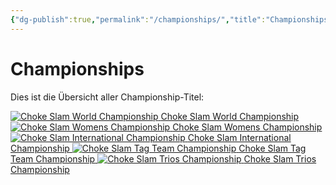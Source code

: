 ```yaml
---
{"dg-publish":true,"permalink":"/championships/","title":"Championships","noteIcon":""}
---
```


# **Championships**
Dies ist die Übersicht aller Championship-Titel:

<div class="championship-grid">
  <a href="https://cptspaulding1980.github.io/choke-slam-wrestling/championships/choke-slam-world-championship" class="champ-card">
    <img src="/choke-slam-wrestling/img/user/z_Images/Choke Slam World Championship.png" alt="Choke Slam World Championship">
    <span>Choke Slam World Championship</span>
  </a>
  <a href="https://cptspaulding1980.github.io/choke-slam-wrestling/championships/choke-slam-womens-championship" class="champ-card">
    <img src="/choke-slam-wrestling/img/user/z_Images/Choke Slam Womens Championship.png" alt="Choke Slam Womens Championship">
    <span>Choke Slam Womens Championship</span>
  </a>
  <a href="https://cptspaulding1980.github.io/choke-slam-wrestling/championships/choke-slam-international-championship" class="champ-card">
    <img src="/choke-slam-wrestling/img/user/z_Images/Choke Slam International Championship.png" alt="Choke Slam International Championship">
    <span>Choke Slam International Championship</span>
  </a>
  <a href="https://cptspaulding1980.github.io/choke-slam-wrestling/championships/choke-slam-tag-team-championship" class="champ-card">
    <img src="/choke-slam-wrestling/img/user/z_Images/Choke Slam Tag Team Championship.png" alt="Choke Slam Tag Team Championship">
    <span>Choke Slam Tag Team Championship</span>
  </a>
  <a href="https://cptspaulding1980.github.io/choke-slam-wrestling/championships/choke-slam-trios-championship" class="champ-card">
    <img src="/choke-slam-wrestling/img/user/z_Images/Choke Slam Trios Championship.png" alt="Choke Slam Trios Championship">
    <span>Choke Slam Trios Championship</span>
  </a>
</div>
